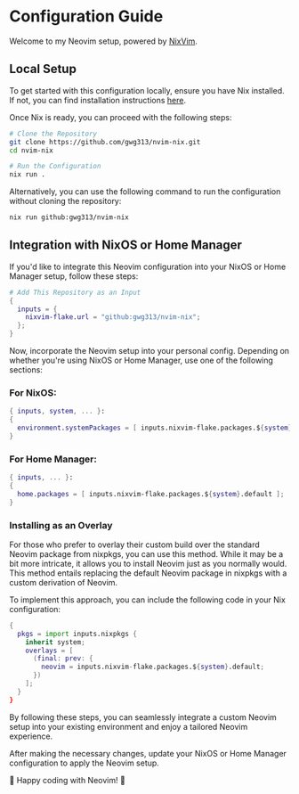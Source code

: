 # Configuration Guide

Welcome to my Neovim setup, powered by [NixVim](https://github.com/nix-community/nixvim).

## Local Setup

To get started with this configuration locally, ensure you have Nix installed. If not, you can find installation instructions [here](https://nixos.org/manual/nix/stable/installation/installation.html).

Once Nix is ready, you can proceed with the following steps:

```bash
# Clone the Repository
git clone https://github.com/gwg313/nvim-nix.git
cd nvim-nix

# Run the Configuration
nix run .
```

Alternatively, you can use the following command to run the configuration without cloning the repository:

```bash
nix run github:gwg313/nvim-nix
```

## Integration with NixOS or Home Manager
If you'd like to integrate this Neovim configuration into your NixOS or Home Manager setup, follow these steps:

```nix
# Add This Repository as an Input
{
  inputs = {
    nixvim-flake.url = "github:gwg313/nvim-nix";
  };
}

```

Now, incorporate the Neovim setup into your personal config. Depending on whether you're using NixOS or Home Manager, use one of the following sections:

### For NixOS:
```nix
{ inputs, system, ... }:
{
  environment.systemPackages = [ inputs.nixvim-flake.packages.${system}.default ];
}
```

### For Home Manager:
```nix
{ inputs, ... }:
{
  home.packages = [ inputs.nixvim-flake.packages.${system}.default ];
}
```

### Installing as an Overlay

For those who prefer to overlay their custom build over the standard Neovim package from nixpkgs, you can use this method. While it may be a bit more intricate, it allows you to install Neovim just as you normally would. This method entails replacing the default Neovim package in nixpkgs with a custom derivation of Neovim.

To implement this approach, you can include the following code in your Nix configuration:
```nix
{
  pkgs = import inputs.nixpkgs {
    inherit system;
    overlays = [
      (final: prev: {
        neovim = inputs.nixvim-flake.packages.${system}.default;
      })
    ];
  }
}
```
By following these steps, you can seamlessly integrate a custom Neovim setup into your existing environment and enjoy a tailored Neovim experience.

After making the necessary changes, update your NixOS or Home Manager configuration to apply the Neovim setup.

🚀 Happy coding with Neovim! 🚀
